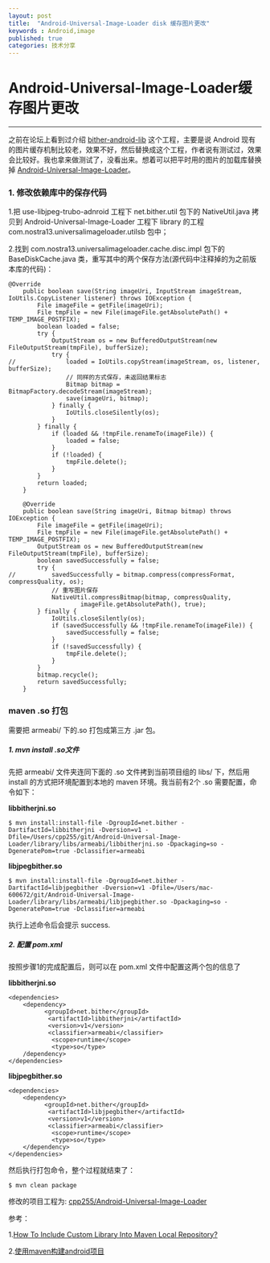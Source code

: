```yaml
---
layout: post
title:  "Android-Universal-Image-Loader disk 缓存图片更改"
keywords : Android,image
published: true
categories: 技术分享
---
```

# Android-Universal-Image-Loader缓存图片更改
---
之前在论坛上看到过介绍 [bither-android-lib](https://github.com/bither/bither-android-lib) 这个工程，主要是说 Android 现有的图片缓存机制比较老，效果不好，然后替换成这个工程，作者说有测试过，效果会比较好。我也拿来做测试了，没看出来。想着可以把平时用的图片的加载库替换掉 [Android-Universal-Image-Loader](https://github.com/nostra13/Android-Universal-Image-Loader)。


### 1. 修改依赖库中的保存代码 

1.把 use-libjpeg-trubo-adnroid 工程下 net.bither.util 包下的 NativeUtil.java 拷贝到 Android-Universal-Image-Loader 工程下 library 的工程com.nostra13.universalimageloader.utilsb 包中；   

2.找到 com.nostra13.universalimageloader.cache.disc.impl 包下的 BaseDiskCache.java 类，重写其中的两个保存方法(源代码中注释掉的为之前版本库的代码)：


```
@Override
	public boolean save(String imageUri, InputStream imageStream, IoUtils.CopyListener listener) throws IOException {
		File imageFile = getFile(imageUri);
		File tmpFile = new File(imageFile.getAbsolutePath() + TEMP_IMAGE_POSTFIX);
		boolean loaded = false;
		try {
			OutputStream os = new BufferedOutputStream(new FileOutputStream(tmpFile), bufferSize);
			try {
//				loaded = IoUtils.copyStream(imageStream, os, listener, bufferSize);
				// 同样的方式保存，未返回结果标志
				Bitmap bitmap = BitmapFactory.decodeStream(imageStream);
				save(imageUri, bitmap);
			} finally {
				IoUtils.closeSilently(os);
			}
		} finally {
			if (loaded && !tmpFile.renameTo(imageFile)) {
				loaded = false;
			}
			if (!loaded) {
				tmpFile.delete();
			}
		}
		return loaded;
	}

	@Override
	public boolean save(String imageUri, Bitmap bitmap) throws IOException {
		File imageFile = getFile(imageUri);
		File tmpFile = new File(imageFile.getAbsolutePath() + TEMP_IMAGE_POSTFIX);
		OutputStream os = new BufferedOutputStream(new FileOutputStream(tmpFile), bufferSize);
		boolean savedSuccessfully = false;
		try {
//			savedSuccessfully = bitmap.compress(compressFormat, compressQuality, os);
			// 重写图片保存
			NativeUtil.compressBitmap(bitmap, compressQuality,
					imageFile.getAbsolutePath(), true);
		} finally {
			IoUtils.closeSilently(os);
			if (savedSuccessfully && !tmpFile.renameTo(imageFile)) {
				savedSuccessfully = false;
			}
			if (!savedSuccessfully) {
				tmpFile.delete();
			}
		}
		bitmap.recycle();
		return savedSuccessfully;
	}
```



### maven .so 打包

需要把 armeabi/ 下的.so 打包成第三方 .jar 包。

##### 1. mvn install .so文件
先把 armeabi/ 文件夹连同下面的 .so 文件拷到当前项目组的 libs/ 下，然后用 install 的方式把环境配置到本地的 maven 环境。我当前有2个 .so 需要配置，命令如下：

**libbitherjni.so**

```
$ mvn install:install-file -DgroupId=net.bither -DartifactId=libbitherjni -Dversion=v1 -Dfile=/Users/cpp255/git/Android-Universal-Image-Loader/library/libs/armeabi/libbitherjni.so -Dpackaging=so -DgeneratePom=true -Dclassifier=armeabi  
```

**libjpegbither.so**

```
$ mvn install:install-file -DgroupId=net.bither -DartifactId=libjpegbither -Dversion=v1 -Dfile=/Users/mac-600672/git/Android-Universal-Image-Loader/library/libs/armeabi/libjpegbither.so -Dpackaging=so -DgeneratePom=true -Dclassifier=armeabi  

```

执行上述命令后会提示 success.

##### 2. 配置 pom.xml
按照步骤1的完成配置后，则可以在 pom.xml 文件中配置这两个包的信息了

**libbitherjni.so**

```
<dependencies>
	<dependency>
          <groupId>net.bither</groupId>
           <artifactId>libbitherjni</artifactId>
           <version>v1</version>
           <classifier>armeabi</classifier>
            <scope>runtime</scope>
            <type>so</type>
  	/dependency>
</dependencies>
```

**libjpegbither.so**

```
<dependencies>
	<dependency>
          <groupId>net.bither</groupId>
           <artifactId>libjpegbither</artifactId>
           <version>v1</version>
           <classifier>armeabi</classifier>
            <scope>runtime</scope>
            <type>so</type>
  	</dependency>
</dependencies>
```

然后执行打包命令，整个过程就结束了：

```
$ mvn clean package
```

修改的项目工程为: [cpp255/Android-Universal-Image-Loader](https://github.com/cpp255/Android-Universal-Image-Loader)


参考：
   
1.[How To Include Custom Library Into Maven Local Repository?](http://www.mkyong.com/maven/how-to-include-library-manully-into-maven-local-repository/)   

2.[使用maven构建android项目](http://keepcleargas.bitbucket.org/android/2014/04/01/using-maven-to-package-android.html)